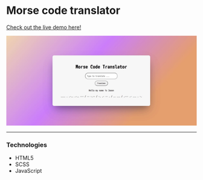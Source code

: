 # Morse code translator

[Check out the live demo here!](https://jasenscode.github.io/morse-translator/)

![Translator screenshot](https://github.com/jasenscode/morse-translator/blob/master/images/screenshot.JPG?raw=true "Logo Title Text 1")
____________
### Technologies

- HTML5
- SCSS
- JavaScript

